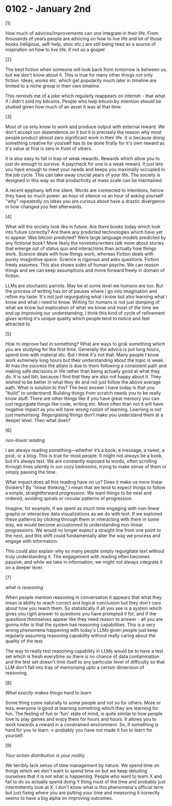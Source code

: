 # 0102 - January 2nd

[1] 

How much of advices/improvements can one integrate in their life. From thousands of years people are advicing on how to live life and lot of those books (religious, self-help, stoic etc.) are still being read as a source of inspiration on how to live life, if not as a gospel

[2]

The best fiction when someone will look back from tomorrow is between us, but we don't know about it. This is true for many other things not only fiction. Ideas, works etc. which get popularity much later in timeline are limited to a niche group in their own timeline.

This reminds me of a joke which regularly reappears on internet - that what if i didn't sold my bitcoins. People who help bitcoin by intention should be studied given how much of an asset it was at that time. 

[3]

Most of us only know to work and produce output with external reward. We don't accept our dependence on it but it is precisely the reason why most people product almost zero significant work in their life. It is because doing something creative for yourself has to be done firstly for it's own reward as it's value at first is zero in front of others.

It is also easy to fall in trap of weak rewards. Rewards which allow you to just do enough to survive. A paycheck for one is a weak reward. It just lets you have enough to meet your needs and keeps you maximally occupied in the job cycle. This can take away crucial years of your life. The society is designed in this way so that productivity at mass scale can be maintained.

A recent epiphany left me silent. Words are connected to intentions, hence they have so much power. an hour of silence vs an hour of asking yourself "why" repeatedly on ideas you are curious about have a drastic divergence in how changed you feel afterwards.

[4]

What will the society look like in future. Are there books today which look into future correctly? Are there any predicted technologies which have yet to appear. Was bitcoin predicted? Were large language models predicted by any fictional book? More likely the novelists/writers talk more about stories that emerge out of status quo and interactions than actually how things work. Science deals with how things work, whereas Fiction deals with purely imaginitive space. Science is rigorous and asks questions. Fiction freely assumes. This also shows sides of human psyche. We can reason things and we can keep assumptions and move forward freely in domain of fiction.

LLMs are stochastic parrots. May be at some level we humans are too. But the process of writing has lot of pauses where I go into imagination and refine my taste. It's not just regurgiating what i know but also learning what i know and what i need to know. Writing for humans is not just dumping of what we know but exploration of what we know and most of the time we end up improving our understanding. I think this kind of cycle of refinement gives writing it's unique quality which people tend to notice and feel attracted to.

[5]

How to improve fast in something? What are ways to grok something which you are studying for the first time. Generally the advice is put long hours, spend time with material etc. But I think it's not that. Many people I know work extremely long hours but their understanding about the topic is weak. At max the success the attain is due to them following a consistent path and making safe decisions in life rather than being actually good at what they do. It is sad tbh, because I find that they are also not happy about it. They wished to be better in what they do and not just follow the above average path. What is solution to this? The best answer I have today is that you "build" to understand. Building things from scratch needs you to be really know stuff. There are other things like if you have great memory you can just regurgiate things like code, writing etc. More often than not it will have negative impact as you will have wrong notion of learning. Learning is not just memorising. Regurgiating things don't make you understand them at a deeper level. Then what does?

[6]

*non-linear reading*

I am always reading something—whether it’s a book, a message, a tweet, a post, or a blog. This is true for most people. It might not always be a book, but it’s always text. We are constantly exposed to words, often scrolling through lines silently in our cozy bedrooms, trying to make sense of them or simply passing the time.

What impact does all this reading have on us? Does it make us more linear thinkers? By "linear thinking," I mean that we tend to expect things to follow a simple, straightforward progression. We want things to be neat and ordered, avoiding spirals or circular patterns of progression.

Imagine, for example, if we spent as much time engaging with non-linear graphs or interactive data visualizations as we do with text. If we explored these patterns by clicking through them or interacting with them in some way, we would become accustomed to understanding non-linear progressions. We would no longer expect a straight line from one point to the next, and this shift could fundamentally alter the way we process and engage with information.

This could also explain why so many people simply regurgitate text without truly understanding it. The engagement with reading often becomes passive, and while we take in information, we might not always integrate it on a deeper level.

[7]

*what is reasoning*

When people mention reasoning in conversation it appears that what they mean is ability to reach correct and logical conclusion but they don't care about how you reach them. So statistically if all you see is a system which gives you right answer to questions you have prompted it for, and if the questions themselves appear like they need reason to answer - all you are gonna infer is that the system has reasoning capabilities. This is a very wrong phenomena happening with today's LLMs given people just keep regularly assuming reasoning capability without really caring about the quality of the test.

The way to really test reasoning capability in LLMs would be to have a test set which is fresh everytime so there is no chance of data contamination and the test set doesn't limit itself to any particular level of difficulty so that LLM don't fall into trap of memorising upto a certain dimension of reasoning.

[8]

*What exactly makes things hard to learn*

Some thing come naturally to some people and not so for others. More or less, everyone is good at learning something which they are learning for fun. The feeling of fun or 'fun' state of mind, is quite similar to how people love to play games and enjoy them for hours and hours. It allows you to work towards a reward in a constrained environment. So, if something is hard for you to learn -> probably you have not made it fun to learn for yourself. 

[9]

*Your action distribution is your reality*

We terribly lack sense of time management by nature. We spend time on things which we don't want to spend time on but we keep deluding ourselves that it is not what is happening. People who want to learn X and fail to do so actually spend doing Y thing most of the time and probably just intermittently look at X. I don't know what is this phenomena's official term but just fixing where you are putting your time and measuring it correctly seems to have a big alpha on improving outcomes.